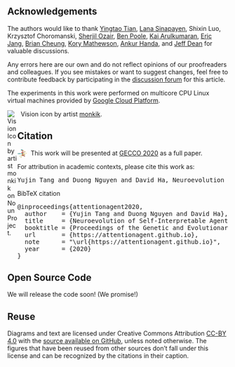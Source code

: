 ## Acknowledgements

The authors would like to thank [Yingtao Tian](https://twitter.com/alanyttian), [Lana Sinapayen](https://twitter.com/sina_lana), Shixin Luo, Krzysztof Choromanski, [Sherjil Ozair](https://twitter.com/sherjilozair), [Ben Poole](https://twitter.com/poolio), [Kai Arulkumaran](https://twitter.com/kaixhin), [Eric Jang](https://twitter.com/ericjang11), [Brian Cheung](https://twitter.com/thisismyhat), [Kory Mathewson](https://twitter.com/korymath), [Ankur Handa](https://twitter.com/ankurhandos), and [Jeff Dean](https://twitter.com/JeffDean) for valuable discussions.

Any errors here are our own and do not reflect opinions of our proofreaders and colleagues. If you see mistakes or want to suggest changes, feel free to contribute feedback by participating in the [discussion forum](https://github.com/attentionagent/attentionagent.github.io/issues) for this article.

The experiments in this work were performed on multicore CPU Linux virtual machines provided by [Google Cloud Platform](https://cloud.google.com/).

<div style="text-align: left;">
<img src="https://storage.googleapis.com/quickdraw-models/sketchRNN/attention/assets/icons/vision.svg" alt="Vision Icon by artist monkik on Noun Project." style="display: block; margin: auto; width: 4.5%;" align="left"/>&nbsp;&nbsp;Vision icon by artist <a href="https://thenounproject.com/kukkik_jung/">monkik</a>.
</div>

<h2 id="citation">Citation</h2>

<div style="text-align: left;">
<img src="assets/png/gecco_logo.png" alt="GECCO 2020" style="display: block; margin: auto; width: 4.5%;" align="left"/>&nbsp;&nbsp;This work will be presented at <a href="https://gecco-2020.sigevo.org/index.html/HomePage" target="_blank">GECCO 2020</a> as a full paper.
</div>

For attribution in academic contexts, please cite this work as:

<pre class="citation short">Yujin Tang and Duong Nguyen and David Ha, Neuroevolution of Self-Interpretable Agents, 2020.</pre>

BibTeX citation

<!--<pre class="citation long">@article{attentionagent2020,
  author = {Yujin Tang and Duong Nguyen and David Ha},
  title  = {Neuroevolution of Self-Interpretable Agents},
  eprint = {arXiv:2003.08165},
  url    = {https://attentionagent.github.io},
  note   = "\url{https://attentionagent.github.io}",
  year   = {2020}
}</pre>-->

<pre class="citation long">@inproceedings{attentionagent2020,
  author    = {Yujin Tang and Duong Nguyen and David Ha},
  title     = {Neuroevolution of Self-Interpretable Agents},
  booktitle = {Proceedings of the Genetic and Evolutionary Computation Conference},
  url       = {https://attentionagent.github.io},
  note      = "\url{https://attentionagent.github.io}",
  year      = {2020}
}</pre>

## Open Source Code

We will release the code soon! (We promise!)

## Reuse

Diagrams and text are licensed under Creative Commons Attribution [CC-BY 4.0](https://creativecommons.org/licenses/by/4.0/) with the [source available on GitHub](https://github.com/attentionagent/attentionagent.github.io), unless noted otherwise. The figures that have been reused from other sources don’t fall under this license and can be recognized by the citations in their caption.
